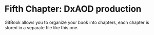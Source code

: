 # Fifth Chapter: DxAOD production


GitBook allows you to organize your book into chapters, each chapter is stored in a separate file like this one.
